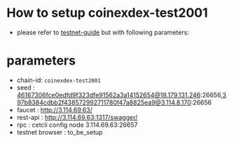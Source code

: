 # How to setup coinexdex-test2001

- please refer to [testnet-guide](https://github.com/coinexchain/testnets/blob/master/coinexdex-test/testnet-guide.md) but with following parameters:

# parameters

- chain-id:          `coinexdex-test2001`
- seed              : 46167306fce0edfd9f323dfe91562a3a14152654@18.179.131.246:26656,397b8384cdbb2f438572992711780f47a8825ea9@3.114.8.170:26656
- faucet            : http://3.114.69.63/
- rest-api          : http://3.114.69.63:1317/swagger/
- rpc               : cetcli config node 3.114.69.63:26657
- testnet browser   : to_be_setup
